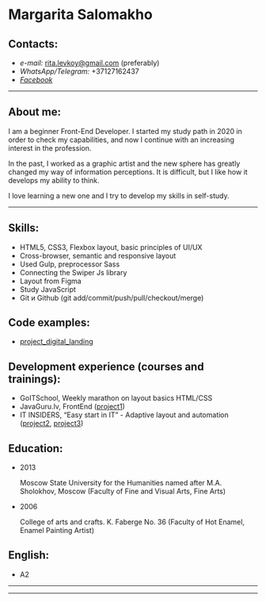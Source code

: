 # Margarita Salomakho

## Contacts:

- _e-mail:_ rita.levkoy@gmail.com (preferably)
- _WhatsApp/Telegram:_ +37127162437
- _[Facebook](https://www.facebook.com/profile.php?id=100011403041388)_

---

## About me:

I am a beginner Front-End Developer. I started my study path in 2020 in order to check my capabilities, and now I continue with an increasing interest in the profession.

In the past, I worked as a graphic artist and the new sphere has greatly changed my way of information perceptions. It is difficult, but I like how it develops my ability to think.

I love learning a new one and I try to develop my skills in self-study.

---

## Skills:

- HTML5, CSS3, Flexbox layout, basic principles of UI/UX
- Cross-browser, semantic and responsive layout
- Used Gulp, preprocessor Sass
- Connecting the Swiper Js library
- Layout from Figma
- Study JavaScript
- Git и Github (git add/commit/push/pull/checkout/merge)

## Code examples:

- [project_digital_landing](rish-fish.github.io/project_digital_landing/ "project_digital_landing")

## Development experience (courses and trainings):

- GoITSchool, Weekly marathon on layout basics HTML/CSS
- JavaGuru.lv, FrontEnd ([project1](https://rish-fish.github.io/mood_landing/ "mood_landing"))
- IT INSIDERS, “Easy start in IT” - Adaptive layout and automation ([project2](https://rish-fish.github.io/project_digital_landing/ "project_digital_landing"), [project3](https://rish-fish.github.io/project_charity/ "project_charity"))

## Education:

- 2013

  Moscow State University for the Humanities named after M.A. Sholokhov, Moscow (Faculty of Fine and Visual Arts, Fine Arts)

- 2006

  College of arts and crafts. K. Faberge No. 36
  (Faculty of Hot Enamel, Enamel Painting Artist)

## English:

- А2

---

---
